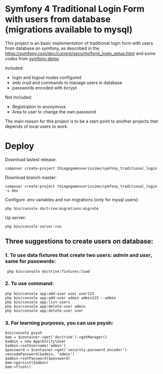 # Symfony 4 Traditional Login Form with users from database (migrations available to mysql)

This project is an basic implementation of traditional login form 
with users from database on symfony, as described in the
https://symfony.com/doc/current/security/form_login_setup.html and
some codes from [symfony demo](https://github.com/symfony/demo)

Included:

 - login and logout routes configured
 - web crud and commands to manage users in database
 - passwords encoded with bcrypt

Not Included:

 - Registration to anonymous
 - Area to user to change the own password

The main reason for this project is to be a start point to
another projects thet depends of local users to work.

# Deploy

Download lastest release:

    composer create-project thiagogomesverissimo/symfony_traditional_login 
    
Download branch master:

    composer create-project thiagogomesverissimo/symfony_traditional_login -s dev

Configure .env variables and run migrations (only for mysql users):

    php bin/console doctrine:migrations:migrate

Up server:

    php bin/console server:run

## Three suggestions to create users on database:

### 1. To use data fixtures that create two users: *admin* and *user*, same for passwords:

     php bin/console doctrine:fixtures:load

### 2. To use command:

    php bin/console app:add-user user user123
    php bin/console app:add-user admin admin123 --admin
    php bin/console app:list-users
    php bin/console app:delete-user admin
    php bin/console app:delete-user user

### 3. For learning purposes, you can use psysh:

    bin/console psysh
    $em = $container->get('doctrine')->getManager()
    $admin = new App\Entity\User
    $admin->setUsername('admin')
    $password = $container->get('security.password_encoder')->encodePassword($admin, 'admin')
    $admin->setPassword($password)
    $em->persist($admin)
    $em->flush()
